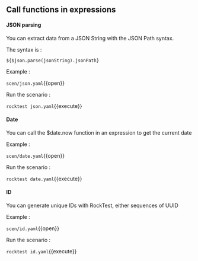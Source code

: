 ## Call functions in expressions

#### JSON parsing

You can extract data from a JSON String with the JSON Path syntax.

The syntax is :

    ${$json.parse(jsonString).jsonPath}

Example :

`scen/json.yaml`{{open}}

Run the scenario :

`rocktest json.yaml`{{execute}}

#### Date

You can call the $date.now function in an expression to get the current date

Example :

`scen/date.yaml`{{open}}

Run the scenario :

`rocktest date.yaml`{{execute}}

#### ID

You can generate unique IDs with RockTest, either sequences of UUID

Example :

`scen/id.yaml`{{open}}

Run the scenario :

`rocktest id.yaml`{{execute}}


